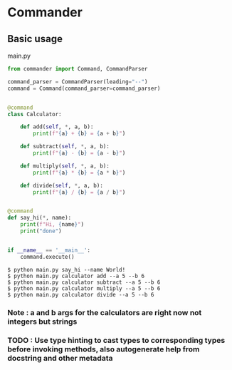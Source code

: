 # Commander

## Basic usage

main.py

```python
from commander import Command, CommandParser

command_parser = CommandParser(leading="--")
command = Command(command_parser=command_parser)


@command
class Calculator:

    def add(self, *, a, b):
        print(f"{a} + {b} = {a + b}")

    def subtract(self, *, a, b):
        print(f"{a} - {b} = {a - b}")

    def multiply(self, *, a, b):
        print(f"{a} * {b} = {a * b}")

    def divide(self, *, a, b):
        print(f"{a} / {b} = {a / b}")


@command
def say_hi(*, name):
    print(f"Hi, {name}")
    print("done")


if __name__ == '__main__':
    command.execute()
```

```shell
$ python main.py say_hi --name World!
$ python main.py calculator add --a 5 --b 6
$ python main.py calculator subtract --a 5 --b 6
$ python main.py calculator multiply --a 5 --b 6
$ python main.py calculator divide --a 5 --b 6
```
### Note : a and b args for the calculators are right now not integers but strings
### TODO : Use type hinting to cast types to corresponding types before invoking methods, also autogenerate help from docstring and other metadata
